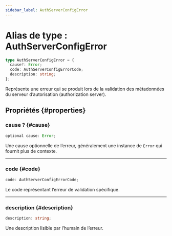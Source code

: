 ```yaml
---
sidebar_label: AuthServerConfigError
---
```


# Alias de type : AuthServerConfigError

```ts
type AuthServerConfigError = {
  cause?: Error;
  code: AuthServerConfigErrorCode;
  description: string;
};
```

Représente une erreur qui se produit lors de la validation des métadonnées du serveur d’autorisation (authorization server).

## Propriétés {#properties}

### cause ? {#cause}

```ts
optional cause: Error;
```

Une cause optionnelle de l’erreur, généralement une instance de `Error` qui fournit plus de contexte.

***

### code {#code}

```ts
code: AuthServerConfigErrorCode;
```

Le code représentant l’erreur de validation spécifique.

***

### description {#description}

```ts
description: string;
```

Une description lisible par l’humain de l’erreur.
